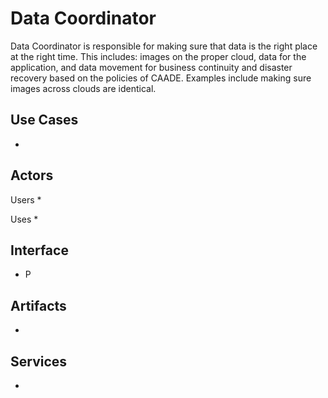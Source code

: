 # Data Coordinator
Data Coordinator is responsible for making sure that data is the right place at the right time. 
This includes: images on the proper cloud, data for the application, and data movement for business continuity
and disaster recovery based on the policies of CAADE. Examples include making sure images across clouds are identical.

## Use Cases
*

## Actors
Users 
* 

Uses
* 

## Interface
* P

## Artifacts
* 

## Services
*


